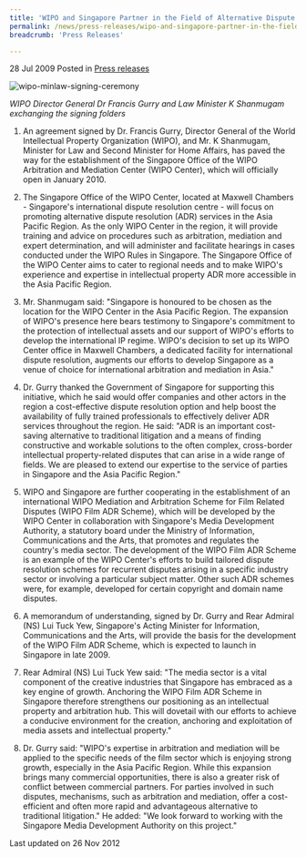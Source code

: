 ```yaml
---
title: 'WIPO and Singapore Partner in the Field of Alternative Dispute Resolution'
permalink: /news/press-releases/wipo-and-singapore-partner-in-the-field-of-alternative-dispute-resolution/
breadcrumb: 'Press Releases'

---
```



28 Jul 2009 Posted in [Press releases](/news/press-releases)

![wipo-minlaw-signing-ceremony](/images/news/press-releases/2009/1399988690094.jpg)

*WIPO Director General Dr Francis Gurry and Law Minister K Shanmugam exchanging the signing folders* 

1. An agreement signed by Dr. Francis Gurry, Director General of the World Intellectual Property Organization (WIPO), and Mr. K Shanmugam, Minister for Law and Second Minister for Home Affairs, has paved the way for the establishment of the Singapore Office of the WIPO Arbitration and Mediation Center (WIPO Center), which will officially open in January 2010.

2. The Singapore Office of the WIPO Center, located at Maxwell Chambers - Singapore's international dispute resolution centre - will focus on promoting alternative dispute resolution (ADR) services in the Asia Pacific Region. As the only WIPO Center in the region, it will provide training and advice on procedures such as arbitration, mediation and expert determination, and will administer and facilitate hearings in cases conducted under the WIPO Rules in Singapore. The Singapore Office of the WIPO Center aims to cater to regional needs and to make WIPO's experience and expertise in intellectual property ADR more accessible in the Asia Pacific Region.

3. Mr. Shanmugam said: "Singapore is honoured to be chosen as the location for the WIPO Center in the Asia Pacific Region. The expansion of WIPO's presence here bears testimony to Singapore's commitment to the protection of intellectual assets and our support of WIPO's efforts to develop the international IP regime. WIPO's decision to set up its WIPO Center office in Maxwell Chambers, a dedicated facility for international dispute resolution, augments our efforts to develop Singapore as a venue of choice for international arbitration and mediation in Asia."

4. Dr. Gurry thanked the Government of Singapore for supporting this initiative, which he said would offer companies and other actors in the region a cost-effective dispute resolution option and help boost the availability of fully trained professionals to effectively deliver ADR services throughout the region. He said: "ADR is an important cost-saving alternative to traditional litigation and a means of finding constructive and workable solutions to the often complex, cross-border intellectual property-related disputes that can arise in a wide range of fields. We are pleased to extend our expertise to the service of parties in Singapore and the Asia Pacific Region."

5. WIPO and Singapore are further cooperating in the establishment of an international WIPO Mediation and Arbitration Scheme for Film Related Disputes (WIPO Film ADR Scheme), which will be developed by the WIPO Center in collaboration with Singapore's Media Development Authority, a statutory board under the Ministry of Information, Communications and the Arts, that promotes and regulates the country's media sector. The development of the WIPO Film ADR Scheme is an example of the WIPO Center's efforts to build tailored dispute resolution schemes for recurrent disputes arising in a specific industry sector or involving a particular subject matter. Other such ADR schemes were, for example, developed for certain copyright and domain name disputes.

6. A memorandum of understanding, signed by Dr. Gurry and Rear Admiral (NS) Lui Tuck Yew, Singapore's Acting Minister for Information, Communications and the Arts, will provide the basis for the development of the WIPO Film ADR Scheme, which is expected to launch in Singapore in late 2009.

7. Rear Admiral (NS) Lui Tuck Yew said: "The media sector is a vital component of the creative industries that Singapore has embraced as a key engine of growth. Anchoring the WIPO Film ADR Scheme in Singapore therefore strengthens our positioning as an intellectual property and arbitration hub. This will dovetail with our efforts to achieve a conducive environment for the creation, anchoring and exploitation of media assets and intellectual property."

8. Dr. Gurry said: "WIPO's expertise in arbitration and mediation will be applied to the specific needs of the film sector which is enjoying strong growth, especially in the Asia Pacific Region. While this expansion brings many commercial opportunities, there is also a greater risk of conflict between commercial partners. For parties involved in such disputes, mechanisms, such as arbitration and mediation, offer a cost-efficient and often more rapid and advantageous alternative to traditional litigation." He added: "We look forward to working with the Singapore Media Development Authority on this project."


<p class="right-side-updated">Last updated on 26 Nov 2012</p>
